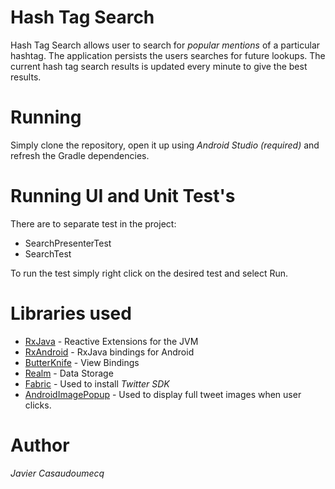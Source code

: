 # Hash Tag Search

Hash Tag Search allows user to search for *popular mentions* of a particular hashtag. The application persists the users searches for future lookups. The current hash tag search results is updated every minute to give the best results. 

# Running 

Simply clone the repository, open it up using *Android Studio (required)* and refresh the Gradle dependencies. 

# Running UI and Unit Test's 

There are to separate test in the project:

* SearchPresenterTest
* SearchTest

To run the test simply right click on the desired test and select Run. 

# Libraries used 

* [RxJava](https://github.com/ReactiveX/RxJava) - Reactive Extensions for the JVM
* [RxAndroid](https://github.com/ReactiveX/RxAndroid) - RxJava bindings for Android
* [ButterKnife](https://github.com/JakeWharton/butterknife) - View Bindings
* [Realm](https://github.com/realm/realm-java) - Data Storage
* [Fabric](https://fabric.io) - Used to install *Twitter SDK*
* [AndroidImagePopup](https://github.com/chathuralakmal/AndroidImagePopup) - Used to display full tweet images when user clicks. 

# Author

*Javier Casaudoumecq*

